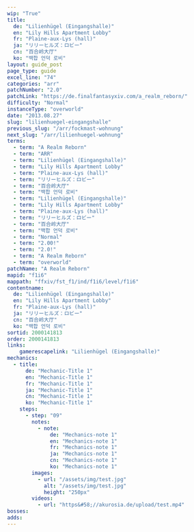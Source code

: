```yaml
---
wip: "True"
title:
  de: "Lilienhügel (Eingangshalle)"
  en: "Lily Hills Apartment Lobby"
  fr: "Plaine-aux-Lys (hall)"
  ja: "リリーヒルズ：ロビー"
  cn: "百合岭大厅"
  ko: "백합 언덕 로비"
layout: guide_post
page_type: guide
excel_line: "74"
categories: "arr"
patchNumber: "2.0"
patchLink: "https://de.finalfantasyxiv.com/a_realm_reborn/"
difficulty: "Normal"
instanceType: "overworld"
date: "2013.08.27"
slug: "lilienhuegel-eingangshalle"
previous_slug: "/arr/fockmast-wohnung"
next_slug: "/arr/lilienhuegel-wohnung"
terms:
  - term: "A Realm Reborn"
  - term: "ARR"
  - term: "Lilienhügel (Eingangshalle)"
  - term: "Lily Hills Apartment Lobby"
  - term: "Plaine-aux-Lys (hall)"
  - term: "リリーヒルズ：ロビー"
  - term: "百合岭大厅"
  - term: "백합 언덕 로비"
  - term: "Lilienhügel (Eingangshalle)"
  - term: "Lily Hills Apartment Lobby"
  - term: "Plaine-aux-Lys (hall)"
  - term: "リリーヒルズ：ロビー"
  - term: "百合岭大厅"
  - term: "백합 언덕 로비"
  - term: "Normal"
  - term: "2.00!"
  - term: "2.0!"
  - term: "A Realm Reborn"
  - term: "overworld"
patchName: "A Realm Reborn"
mapid: "f1i6"
mappath: "ffxiv/fst_f1/ind/f1i6/level/f1i6"
contentname:
  de: "Lilienhügel (Eingangshalle)"
  en: "Lily Hills Apartment Lobby"
  fr: "Plaine-aux-Lys (hall)"
  ja: "リリーヒルズ：ロビー"
  cn: "百合岭大厅"
  ko: "백합 언덕 로비"
sortid: 2000141813
order: 2000141813
links:
    gamerescapelink: "Lilienhügel (Eingangshalle)"
mechanics:
  - title:
      de: "Mechanic-Title 1"
      en: "Mechanic-Title 1"
      fr: "Mechanic-Title 1"
      ja: "Mechanic-Title 1"
      cn: "Mechanic-Title 1"
      ko: "Mechanic-Title 1"
    steps:
      - step: "09"
        notes:
          - note:
              de: "Mechanics-note 1"
              en: "Mechanics-note 1"
              fr: "Mechanics-note 1"
              ja: "Mechanics-note 1"
              cn: "Mechanics-note 1"
              ko: "Mechanics-note 1"
        images:
          - url: "/assets/img/test.jpg"
            alt: "/assets/img/test.jpg"
            height: "250px"
        videos:
          - url: "https&#58;//akurosia.de/upload/test.mp4"
bosses:
adds:
---
```

